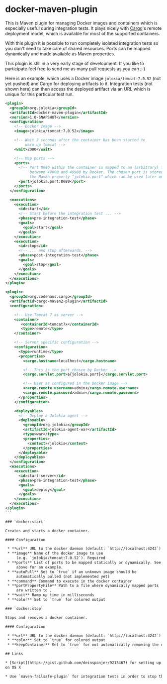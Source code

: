 # docker-maven-plugin

This is Maven plugin for managing Docker images and containers which
is especially useful during integration tests. It plays nicely with
[Cargo](http://cargo.codehaus.org/)'s remote deployment model, which
is available for most of the supported containers. 

With this plugin it is possible to run completely isolated integration
tests so you don't need to take care of shared resources. Ports can be
mapped dynamically and made available as Maven properties. 

This plugin is still in a very early stage of development. If you like to
participate feel free to send me as many pull requests as you can ;-)

Here is an example, which uses a Docker image `jolokia/tomcat:7.0.52`
(not yet pushed) and Cargo for deploying artifacts to it. Integration
tests (not shown here) can then access the deployed artifact via an
URL which is unique for this particular test run.

````xml
<plugin>
  <groupId>org.jolokia</groupId>
  <artifactId>docker-maven-plugin</artifactId>
  <version>1.0-SNAPSHOT</version>
  <configuration>
    <!-- Docker Image -->
    <image>jolokia/tomcat:7.0.52</image>

    <!-- Wait 2 seconds after the container has been started to
         warm up tomcat -->
    <wait>2000</wait>

    <!-- Map ports -->
    <ports>
      <!-- Port 8080 within the container is mapped to an (arbitrary) free port
           between 49000 and 49900 by Docker. The chosen port is stored in
           the Maven property "jolokia.port" which can be used later on -->
      <port>jolokia.port:8080</port>
    </ports>
  </configuration>

  <executions>
    <execution>
      <id>start</id>
      <!-- Start before the integration test ... -->
      <phase>pre-integration-test</phase>
      <goals>
        <goal>start</goal>
      </goals>
    </execution>
    <execution>
      <id>stop</id>
      <!-- ... and stop afterwards. -->
      <phase>post-integration-test</phase>
      <goals>
        <goal>stop</goal>
      </goals>
    </execution>
  </executions>
</plugin>

<plugin>
  <groupId>org.codehaus.cargo</groupId>
  <artifactId>cargo-maven2-plugin</artifactId>
  <configuration>

    <!-- Use Tomcat 7 as server -->
    <container>
       <containerId>tomcat7x</containerId>
       <type>remote</type>
    </container>

    <!-- Server specific configuration -->
    <configuration>
      <type>runtime</type>
      <properties>
        <cargo.hostname>localhost</cargo.hostname>

        <!-- This is the port chosen by Docker -->
        <cargo.servlet.port>${jolokia.port}</cargo.servlet.port>

        <!-- User as configured in the Docker image -->
        <cargo.remote.username>admin</cargo.remote.username>
        <cargo.remote.password>admin</cargo.remote.password>
      </properties>
    </configuration>

    <deployables>
      <!-- Deploy a Jolokia agent -->
      <deployable>
        <groupId>org.jolokia</groupId>
        <artifactId>jolokia-agent-war</artifactId>
        <type>war</type>
        <properties>
          <context>/jolokia</context>
        </properties>
      </deployable>
    </deployables>
  </configuration>
  <executions>
    <execution>
      <id>start-server</id>
      <phase>pre-integration-test</phase>
      <goals>
        <goal>deploy</goal>
      </goals>
    </execution>
  </executions>
</plugin>
```

### `docker:start`

Creates and starts a docker container.

#### Configuration

 * **url** URL to the docker daemon (default: `http://localhost:4242`) 
 * **image** Name of the docker image to use
     (e.g. `jolokia/tomcat:7.0.52`). Required 
 * **ports** List of ports to be mapped statically or dynamically. See
     above for an example. 
 * **autoPull** Set to `true` if an unknown image should be
     automatically pulled (not implemented yet)
 * **command** Command to execute in the docker container
 * **portPropertyFile** Path to a file where dynamically mapped ports 
     are written to ,
 * **wait** Ramp up time in milliseconds
 * **color** Set to `true` for colored output

### `docker:stop`

Stops and removes a docker container. 

#### Configuration

 * **url** URL to the docker daemon (default: `http://localhost:4242`)
 * **color** Set to `true` for colored output
 * **keepContainer** Set to `true` for not automatically removing the container after stopping it.

## Links

* [Script](https://gist.github.com/deinspanjer/9215467) for setting up NAT forwarding rules when using [boot2docker](https://github.com/boot2docker/boot2docker)
on OS X

* Use `maven-failsafe-plugin` for integration tests in order to stop the docker container even when the tests are failing.

